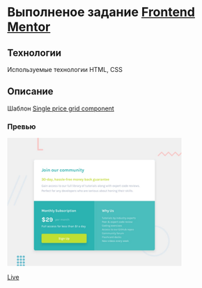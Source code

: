 # Выполненое задание [Frontend Mentor](https://www.frontendmentor.io)

## Технологии
Используемые технологии HTML, CSS

## Описание
Шаблон [Single price grid component](https://www.frontendmentor.io/challenges/single-price-grid-component-5ce41129d0ff452fec5abbbc)

### Превью
<img src="./design/desktop-preview.jpg" width="400">

[Live](https://kosticyn.github.io/fontend_mentor_io/single-price-grid-component)
